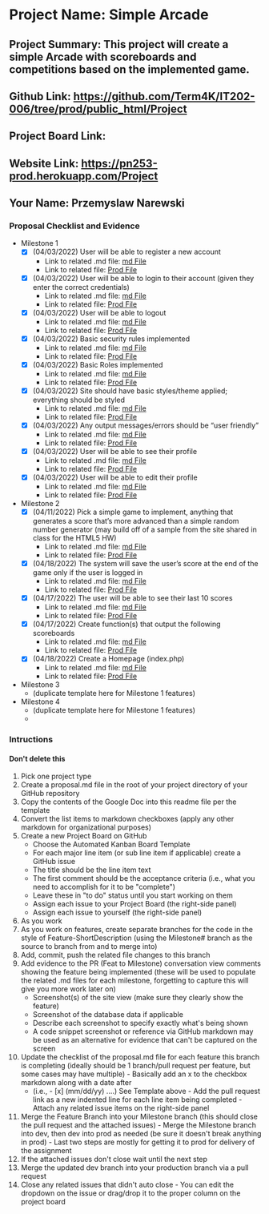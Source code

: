 # Project Name: Simple Arcade
## Project Summary: This project will create a simple Arcade with scoreboards and competitions based on the implemented game.
## Github Link: https://github.com/Term4K/IT202-006/tree/prod/public_html/Project
## Project Board Link: 
## Website Link: https://pn253-prod.herokuapp.com/Project
## Your Name: Przemyslaw Narewski

<!-- Line item / Feature template (use this for each bullet point) -- DO NOT DELETE THIS SECTION


- [ ] \(mm/dd/yyyy of completion) Feature Title (from the proposal bullet point, if it's a sub-point indent it properly)
  -  Link to related .md file: [Link Name](link url)

 End Line item / Feature Template -- DO NOT DELETE THIS SECTION --> 
 
 
### Proposal Checklist and Evidence

- Milestone 1
    - [X] \(04/03/2022) User will be able to register a new account
        -  Link to related .md file: [md File](https://github.com/Term4K/IT202-006/blob/Milestone1/public_html/Project/milestone1.md)
        -  Link to related file: [Prod File](https://pn253-prod.herokuapp.com/Project/register.php)  
    - [X] \(04/03/2022) User will be able to login to their account (given they enter the correct credentials)
        -  Link to related .md file: [md File](https://github.com/Term4K/IT202-006/blob/Milestone1/public_html/Project/milestone1.md) 
        -  Link to related file: [Prod File](https://pn253-prod.herokuapp.com/Project/login.php)
    - [X] \(04/03/2022) User will be able to logout
        -  Link to related .md file: [md File](https://github.com/Term4K/IT202-006/blob/Milestone1/public_html/Project/milestone1.md) 
        -  Link to related file: [Prod File](https://pn253-prod.herokuapp.com/Project/logout.php)
    - [X] \(04/03/2022) Basic security rules implemented
        -  Link to related .md file: [md File](https://github.com/Term4K/IT202-006/blob/Milestone1/public_html/Project/milestone1.md) 
        -  Link to related file: [Prod File](https://pn253-prod.herokuapp.com/Project/home.php)
    - [X] \(04/03/2022) Basic Roles implemented
        -  Link to related .md file: [md File](https://github.com/Term4K/IT202-006/blob/Milestone1/public_html/Project/milestone1.md)
        -  Link to related file: [Prod File](https://pn253-prod.herokuapp.com/Project/admin/assign_roles.php) 
    - [X] \(04/03/2022) Site should have basic styles/theme applied; everything should be styled
        -  Link to related .md file: [md File](https://github.com/Term4K/IT202-006/blob/Milestone1/public_html/Project/milestone1.md)
        -  Link to related file: [Prod File](https://pn253-prod.herokuapp.com/Project/login.php) 
    - [X] \(04/03/2022) Any output messages/errors should be “user friendly”
        -  Link to related .md file: [md File](https://github.com/Term4K/IT202-006/blob/Milestone1/public_html/Project/milestone1.md) 
        -  Link to related file: [Prod File](https://pn253-prod.herokuapp.com/Project/register.php)
    - [X] \(04/03/2022) User will be able to see their profile
        -  Link to related .md file: [md File](https://github.com/Term4K/IT202-006/blob/Milestone1/public_html/Project/milestone1.md) 
        -  Link to related file: [Prod File](https://pn253-prod.herokuapp.com/Project/profile.php)
    - [X] \(04/03/2022) User will be able to edit their profile
        -  Link to related .md file: [md File](https://github.com/Term4K/IT202-006/blob/Milestone1/public_html/Project/milestone1.md) 
        -  Link to related file: [Prod File](https://pn253-prod.herokuapp.com/Project/profile.php)
- Milestone 2
    - [X] \(04/11/2022) Pick a simple game to implement, anything that generates a score that’s more advanced than a simple random number generator (may build off of a sample from the site shared in class for the HTML5 HW)
        -  Link to related .md file: [md File](Link)
        -  Link to related file: [Prod File](https://pn253-prod.herokuapp.com/Project/game.php)  
    - [X] \(04/18/2022) The system will save the user’s score at the end of the game only if the user is logged in
        -  Link to related .md file: [md File](Link) 
        -  Link to related file: [Prod File](https://pn253-prod.herokuapp.com/Project/game.php)
    - [X] \(04/17/2022) The user will be able to see their last 10 scores
        -  Link to related .md file: [md File](Link) 
        -  Link to related file: [Prod File](https://pn253-prod.herokuapp.com/Project/profile.php)
    - [X] \(04/17/2022) Create function(s) that output the following scoreboards
        -  Link to related .md file: [md File](Link) 
        -  Link to related file: [Prod File](https://pn253-prod.herokuapp.com/Project/home.php)
    - [X] \(04/18/2022) Create a Homepage (index.php)
        -  Link to related .md file: [md File](Link)
        -  Link to related file: [Prod File](https://pn253-prod.herokuapp.com/Project/home.php) 
- Milestone 3
  - (duplicate template here for Milestone 1 features)
- Milestone 4
  - (duplicate template here for Milestone 1 features)
  - 
### Intructions
#### Don't delete this
1. Pick one project type
2. Create a proposal.md file in the root of your project directory of your GitHub repository
3. Copy the contents of the Google Doc into this readme file per the template
4. Convert the list items to markdown checkboxes (apply any other markdown for organizational purposes)
5. Create a new Project Board on GitHub
   - Choose the Automated Kanban Board Template
   - For each major line item (or sub line item if applicable) create a GitHub issue
   - The title should be the line item text
   - The first comment should be the acceptance criteria (i.e., what you need to accomplish for it to be "complete")
   - Leave these in "to do" status until you start working on them
   - Assign each issue to your Project Board (the right-side panel)
   - Assign each issue to yourself (the right-side panel)
6. As you work
  1. As you work on features, create separate branches for the code in the style of Feature-ShortDescription (using the Milestone# branch as the source to branch from and to merge into)
  2. Add, commit, push the related file changes to this branch
  3. Add evidence to the PR (Feat to Milestone) conversation view comments showing the feature being implemented (these will be used to populate the related .md files for each milestone, forgetting to capture this will give you more work later on)
     - Screenshot(s) of the site view (make sure they clearly show the feature)
     - Screenshot of the database data if applicable
     - Describe each screenshot to specify exactly what's being shown
     - A code snippet screenshot or reference via GitHub markdown may be used as an alternative for evidence that can't be captured on the screen
  4. Update the checklist of the proposal.md file for each feature this branch is completing (ideally should be 1 branch/pull request per feature, but some cases may have multiple)
    - Basically add an x to the checkbox markdown along with a date after
      - (i.e.,   - [x] (mm/dd/yy) ....) See Template above
    - Add the pull request link as a new indented line for each line item being completed
    - Attach any related issue items on the right-side panel
  5. Merge the Feature Branch into your Milestone branch (this should close the pull request and the attached issues)
    - Merge the Milestone branch into dev, then dev into prod as needed (be sure it doesn't break anything in prod)
    - Last two steps are mostly for getting it to prod for delivery of the assignment 
  7. If the attached issues don't close wait until the next step
  8. Merge the updated dev branch into your production branch via a pull request
  9. Close any related issues that didn't auto close
    - You can edit the dropdown on the issue or drag/drop it to the proper column on the project board